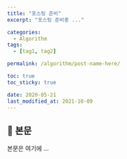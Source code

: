 ```yaml
---
title: "포스팅 준비"
excerpt: "포스팅 준비중 ..."

categories:
  - Algorithm 
tags:
  - [tag1, tag2]

permalink: /algorithm/post-name-here/

toc: true
toc_sticky: true

date: 2020-05-21
last_modified_at: 2021-10-09
---
```


## 🦥 본문

본문은 여기에 ...
